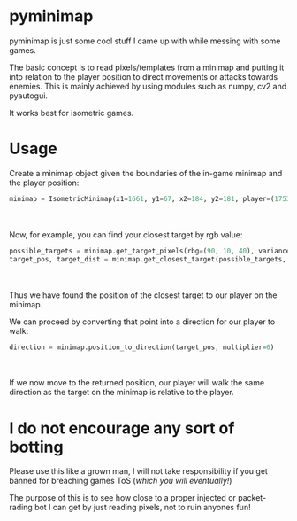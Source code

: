 # pyminimap
pyminimap is just some cool stuff I came up with while messing with some games.

The basic concept is to read pixels/templates from a minimap and putting it into relation to the player
position to direct movements or attacks towards enemies. This is mainly achieved by using modules such as
numpy, cv2 and pyautogui.

It works best for isometric games.

# Usage

Create a minimap object given the boundaries of the in-game minimap and the player position:
```py
minimap = IsometricMinimap(x1=1661, y1=67, x2=184, y2=181, player=(1753, 160))
```
ㅤ

Now, for example, you can find your closest target by rgb value:
```py
possible_targets = minimap.get_target_pixels(rbg=(90, 10, 40), variance=5)
target_pos, target_dist = minimap.get_closest_target(possible_targets, min_dist=4)
```
ㅤ

Thus we have found the position of the closest target to our player on the minimap.

We can proceed by converting that point into a direction for our player to walk:
```py
direction = minimap.position_to_direction(target_pos, multiplier=6)
```
ㅤ

If we now move to the returned position, our player will walk the same direction as the target on the minimap is relative to the player.


# I do not encourage any sort of botting

Please use this like a grown man, I will not take responsibility if you get banned for breaching games ToS (*which you will eventually!*)

The purpose of this is to see how close to a proper injected or packet-rading bot I can get by just reading pixels, not to ruin anyones fun!




